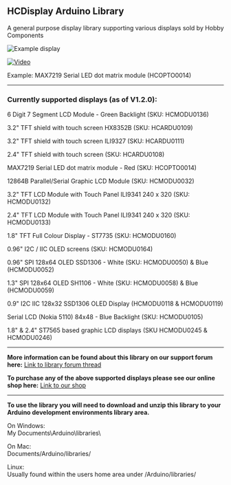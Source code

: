 ## HCDisplay Arduino Library

A general purpose display library supporting various displays sold by Hobby Components

![Example display](https://hobbycomponents.com/images/forum/HCMODU0170_1024_768_2.jpg)


[![Video](https://img.youtube.com/vi/_0EY-5IGYT0/hqdefault.jpg)](https://www.youtube.com/watch?v=_0EY-5IGYT0)

Example: MAX7219 Serial LED dot matrix module (HCOPTO0014)

---
### Currently supported displays (as of V1.2.0):
6 Digit 7 Segment LCD Module - Green Backlight (SKU: HCMODU0136)

3.2" TFT shield with touch screen HX8352B (SKU: HCARDU0109)

3.2" TFT shield with touch screen ILI9327 (SKU: HCARDU0111)

2.4" TFT shield with touch screen (SKU: HCARDU0108)

MAX7219 Serial LED dot matrix module - Red (SKU: HCOPTO0014)

12864B Parallel/Serial Graphic LCD Module (SKU: HCMODU0032)

3.2" TFT LCD Module with Touch Panel ILI9341 240 x 320 (SKU: HCMODU0132)

2.4" TFT LCD Module with Touch Panel ILI9341 240 x 320 (SKU: HCMODU0133)

1.8" TFT Full Colour Display - ST7735 (SKU: HCMODU0160)

0.96" I2C / IIC OLED screens (SKU: HCMODU0164)

0.96" SPI 128x64 OLED SSD1306 - White (SKU: HCMODU0050) & Blue (HCMODU0052)

1.3" SPI 128x64 OLED SH1106 - White (SKU: HCMODU0058) & Blue (HCMODU0059)

0.9" I2C IIC 128x32 SSD1306 OLED Display (HCMODU0118 & HCMODU0119)

Serial LCD (Nokia 5110) 84x48 - Blue Backlight (SKU: HCMODU0105)

1.8" & 2.4" ST7565 based graphic LCD displays (SKU HCMODU0245 & HCMODU0246)

---

**More information can be found about this library on our support forum here:**
[Link to library forum thread](https://forum.hobbycomponents.com/viewtopic.php?f=58&t=2827)

**To purchase any of the above supported displays please see our online shop here:**
[Link to our shop](https://hobbycomponents.com/120-displays)

---

**To use the library you will need to download and unzip this library to your Arduino development environments library area.**

On Windows:  
My Documents\\Arduino\\libraries\\

On Mac:  
Documents/Arduino/libraries/

Linux:  
Usually found within the users home area under /Arduino/libraries/
